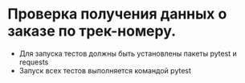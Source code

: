# Проверка получения данных о заказе по трек-номеру.
- Для запуска тестов должны быть установлены пакеты pytest и requests
- Запуск всех тестов выполняется командой pytest
